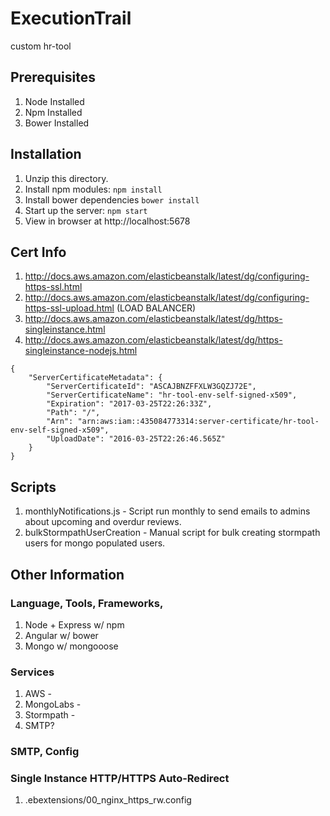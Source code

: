 # ExecutionTrail
custom hr-tool


## Prerequisites
1. Node Installed
2. Npm Installed
3. Bower Installed

## Installation
1. Unzip this directory.
2. Install npm modules: `npm install`
3. Install bower dependencies `bower install`
4. Start up the server: `npm start` 
5. View in browser at http://localhost:5678

## Cert Info
1. http://docs.aws.amazon.com/elasticbeanstalk/latest/dg/configuring-https-ssl.html
2. http://docs.aws.amazon.com/elasticbeanstalk/latest/dg/configuring-https-ssl-upload.html (LOAD BALANCER)
3. http://docs.aws.amazon.com/elasticbeanstalk/latest/dg/https-singleinstance.html
4. http://docs.aws.amazon.com/elasticbeanstalk/latest/dg/https-singleinstance-nodejs.html

```
{
    "ServerCertificateMetadata": {
        "ServerCertificateId": "ASCAJBNZFFXLW3GQZJ72E", 
        "ServerCertificateName": "hr-tool-env-self-signed-x509", 
        "Expiration": "2017-03-25T22:26:33Z", 
        "Path": "/", 
        "Arn": "arn:aws:iam::435084773314:server-certificate/hr-tool-env-self-signed-x509", 
        "UploadDate": "2016-03-25T22:26:46.565Z"
    }
}
```


## Scripts
1. monthlyNotifications.js - Script run monthly to send emails to admins about upcoming and overdur reviews.
2. bulkStormpathUserCreation - Manual script for bulk creating stormpath users for mongo populated users.


## Other Information

### Language, Tools, Frameworks,
1. Node + Express w/ npm
2. Angular w/ bower
3. Mongo w/ mongooose 

### Services
1. AWS -
2. MongoLabs - 
3. Stormpath -
4. SMTP?

### SMTP, Config 

### Single Instance HTTP/HTTPS Auto-Redirect
1. .ebextensions/00_nginx_https_rw.config
  